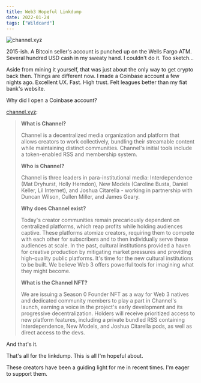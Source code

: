 ```yaml
---
title: Web3 Hopeful Linkdump
date: 2022-01-24
tags: ["Wildcard"]
---
```


![channel.xyz](/rm_ation/images/channel.xyz.png)

2015-ish. A Bitcoin seller's account is punched up on the Wells Fargo ATM. Several hundred USD cash in my sweaty hand. I couldn't do it. Too sketch...

Aside from mining it yourself, that was just about the only way to get crypto back then. Things are different now.<!--x--> I made a Coinbase account a few nights ago. Excellent UX. Fast. High trust. Felt leagues better than my fiat bank's website.

Why did I open a Coinbase account?

[channel.xyz](https://www.channel.xyz/):

> **What is Channel?**
>
> Channel is a decentralized media organization and platform that allows creators to work collectively, bundling their streamable content while maintaining distinct communities. Channel's initial tools include a token-enabled RSS and membership system.
>
> **Who is Channel?**
>
> Channel is three leaders in para-institutional media: Interdependence (Mat Dryhurst, Holly Herndon), New Models (Caroline Busta, Daniel Keller, Lil Internet), and Joshua Citarella - working in partnership with Duncan Wilson, Cullen Miller, and James Geary.
>
> **Why does Channel exist?**
>
> Today's creator communities remain precariously dependent on centralized platforms, which reap profits while holding audiences captive. These platforms atomize creators, requiring them to compete with each other for subscribers and to then individually serve these audiences at scale. In the past, cultural institutions provided a haven for creative production by mitigating market pressures and providing high-quality public platforms. It's time for the new cultural institutions to be built. We believe Web 3 offers powerful tools for imagining what they might become.
>
> **What is the Channel NFT?**
>
> We are issuing a Season 0 Founder NFT as a way for Web 3 natives and dedicated community members to play a part in Channel's launch, earning a voice in the project's early development and its progressive decentralization. Holders will receive prioritized access to new platform features, including a private bundled RSS containing Interdependence, New Models, and Joshua Citarella pods, as well as direct access to the devs.

And that's it.

That's all for the linkdump. This is all I'm hopeful about.

These creators have been a guiding light for me in recent times. I'm eager to support them.
